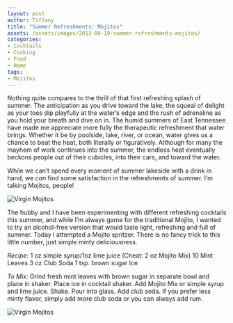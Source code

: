 ```yaml
---
layout: post
author: Tiffany
title: "Summer Refreshments: Mojitos"
assets: /assets/images/2013-06-19-summer-refreshments-mojitos/
categories:
- Cocktails
- Cooking
- Food
- Home
tags:
- Mojitos
---
```


Nothing quite compares to the thrill of that first refreshing splash of summer. The anticipation as you drive toward the lake, the squeal of delight as your toes dip playfully at the water’s edge and the rush of adrenaline as you hold your breath and dive on in. The humid summers of East Tennessee have made me appreciate more fully the therapeutic refreshment that water brings. Whether it be by poolside, lake, river, or ocean, water gives us a chance to beat the heat, both literally or figuratively. Although for many the mayhem of work continues into the summer, the endless heat eventually beckons people out of their cubicles, into their cars, and toward the water.

While we can’t spend every moment of summer lakeside with a drink in hand, we _can_ find some satisfaction in the refreshments of summer. I’m talking Mojitos, people!

![Virgin Mojitos]({{page.assets}}summer-refreshments-mojitos-1.jpg)

The hubby and I have been experimenting with different refreshing cocktails this summer, and while I’m always game for the traditional Mojito, I wanted to try an alcohol-free version that would taste light, refreshing and full of summer. Today I attempted a Mojito spritzer. There is no fancy trick to this little number, just simple minty deliciousness.

_Recipe:_
1 oz simple syrup/1oz lime juice (Cheat: 2 oz Mojito Mix)
10 Mint Leaves
3 oz Club Soda
1 tsp. brown sugar
Ice

_To Mix:_
Grind fresh mint leaves with brown sugar in separate bowl and place in shaker. Place ice in cocktail shaker. Add Mojito Mix or simple syrup and lime juice. Shake. Pour into glass. Add club soda. If you prefer less minty flavor, simply add more club soda or you can always add rum.

![Virgin Mojitos]({{page.assets}}summer-refreshments-mojitos-2.jpg)
